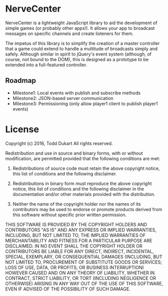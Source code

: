 NerveCenter
===========

NerveCenter is a lightweight JavaScript library to aid the development of simple games (or probably other apps!). It
allows your app to broadcast messages on specific channels and create listeners for them.

The impetus of this library is to simplify the creation of a master controller that a game could extend to handle a
multitude of broadcasts simply and safely. Although similar in spirit to jQuery's event system (although, of course,
not bound to the DOM), this is designed as a prototype to be extended into a full-featured controller.

Roadmap
-------
- Milestone1: Local events with publish and subscribe methods
- Milestone2: JSON-based server communication
- Milestone3: Permissioning (only allow player1 client to publish player1 events)

License
=======
Copyright (c) 2016, Todd Dukart
All rights reserved.

Redistribution and use in source and binary forms, with or without modification, are permitted provided that the 
following conditions are met:

1. Redistributions of source code must retain the above copyright notice, this list of conditions and the following 
disclaimer.

2. Redistributions in binary form must reproduce the above copyright notice, this list of conditions and the following 
disclaimer in the documentation and/or other materials provided with the distribution.

3. Neither the name of the copyright holder nor the names of its contributors may be used to endorse or promote products
 derived from this software without specific prior written permission.

THIS SOFTWARE IS PROVIDED BY THE COPYRIGHT HOLDERS AND CONTRIBUTORS "AS IS" AND ANY EXPRESS OR IMPLIED WARRANTIES, 
INCLUDING, BUT NOT LIMITED TO, THE IMPLIED WARRANTIES OF MERCHANTABILITY AND FITNESS FOR A PARTICULAR PURPOSE ARE 
DISCLAIMED. IN NO EVENT SHALL THE COPYRIGHT HOLDER OR CONTRIBUTORS BE LIABLE FOR ANY DIRECT, INDIRECT, INCIDENTAL, 
SPECIAL, EXEMPLARY, OR CONSEQUENTIAL DAMAGES (INCLUDING, BUT NOT LIMITED TO, PROCUREMENT OF SUBSTITUTE GOODS OR 
SERVICES; LOSS OF USE, DATA, OR PROFITS; OR BUSINESS INTERRUPTION) HOWEVER CAUSED AND ON ANY THEORY OF LIABILITY, 
WHETHER IN CONTRACT, STRICT LIABILITY, OR TORT (INCLUDING NEGLIGENCE OR OTHERWISE) ARISING IN ANY WAY OUT OF THE USE OF 
THIS SOFTWARE, EVEN IF ADVISED OF THE POSSIBILITY OF SUCH DAMAGE.

